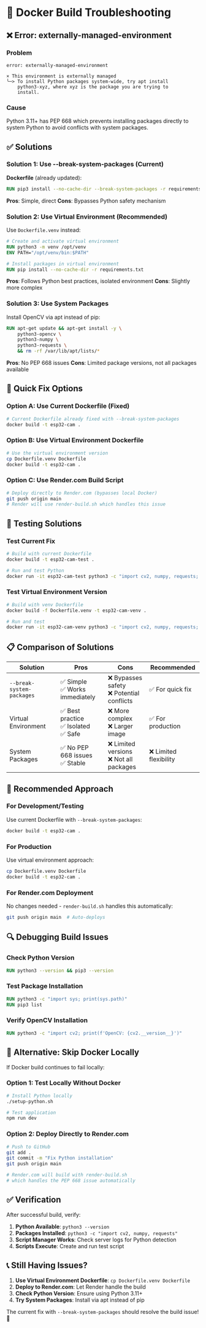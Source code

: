 # 🐳 Docker Build Troubleshooting

## ❌ Error: externally-managed-environment

### **Problem**
```
error: externally-managed-environment

× This environment is externally managed
╰─> To install Python packages system-wide, try apt install
    python3-xyz, where xyz is the package you are trying to
    install.
```

### **Cause**
Python 3.11+ has PEP 668 which prevents installing packages directly to system Python to avoid conflicts with system packages.

## ✅ Solutions

### **Solution 1: Use --break-system-packages (Current)**

**Dockerfile** (already updated):
```dockerfile
RUN pip3 install --no-cache-dir --break-system-packages -r requirements.txt
```

**Pros**: Simple, direct
**Cons**: Bypasses Python safety mechanism

### **Solution 2: Use Virtual Environment (Recommended)**

Use `Dockerfile.venv` instead:
```dockerfile
# Create and activate virtual environment
RUN python3 -m venv /opt/venv
ENV PATH="/opt/venv/bin:$PATH"

# Install packages in virtual environment
RUN pip install --no-cache-dir -r requirements.txt
```

**Pros**: Follows Python best practices, isolated environment
**Cons**: Slightly more complex

### **Solution 3: Use System Packages**

Install OpenCV via apt instead of pip:
```dockerfile
RUN apt-get update && apt-get install -y \
    python3-opencv \
    python3-numpy \
    python3-requests \
    && rm -rf /var/lib/apt/lists/*
```

**Pros**: No PEP 668 issues
**Cons**: Limited package versions, not all packages available

## 🚀 Quick Fix Options

### **Option A: Use Current Dockerfile (Fixed)**
```bash
# Current Dockerfile already fixed with --break-system-packages
docker build -t esp32-cam .
```

### **Option B: Use Virtual Environment Dockerfile**
```bash
# Use the virtual environment version
cp Dockerfile.venv Dockerfile
docker build -t esp32-cam .
```

### **Option C: Use Render.com Build Script**
```bash
# Deploy directly to Render.com (bypasses local Docker)
git push origin main
# Render will use render-build.sh which handles this issue
```

## 🔧 Testing Solutions

### **Test Current Fix**
```bash
# Build with current Dockerfile
docker build -t esp32-cam-test .

# Run and test Python
docker run -it esp32-cam-test python3 -c "import cv2, numpy, requests; print('Success!')"
```

### **Test Virtual Environment Version**
```bash
# Build with venv Dockerfile
docker build -f Dockerfile.venv -t esp32-cam-venv .

# Run and test
docker run -it esp32-cam-venv python3 -c "import cv2, numpy, requests; print('Success!')"
```

## 📋 Comparison of Solutions

| Solution | Pros | Cons | Recommended |
|----------|------|------|-------------|
| `--break-system-packages` | ✅ Simple<br>✅ Works immediately | ❌ Bypasses safety<br>❌ Potential conflicts | ✅ For quick fix |
| Virtual Environment | ✅ Best practice<br>✅ Isolated<br>✅ Safe | ❌ More complex<br>❌ Larger image | ✅ For production |
| System Packages | ✅ No PEP 668 issues<br>✅ Stable | ❌ Limited versions<br>❌ Not all packages | ❌ Limited flexibility |

## 🎯 Recommended Approach

### **For Development/Testing**
Use current Dockerfile with `--break-system-packages`:
```bash
docker build -t esp32-cam .
```

### **For Production**
Use virtual environment approach:
```bash
cp Dockerfile.venv Dockerfile
docker build -t esp32-cam .
```

### **For Render.com Deployment**
No changes needed - `render-build.sh` handles this automatically:
```bash
git push origin main  # Auto-deploys
```

## 🔍 Debugging Build Issues

### **Check Python Version**
```dockerfile
RUN python3 --version && pip3 --version
```

### **Test Package Installation**
```dockerfile
RUN python3 -c "import sys; print(sys.path)"
RUN pip3 list
```

### **Verify OpenCV Installation**
```dockerfile
RUN python3 -c "import cv2; print(f'OpenCV: {cv2.__version__}')"
```

## 🚀 Alternative: Skip Docker Locally

If Docker build continues to fail locally:

### **Option 1: Test Locally Without Docker**
```bash
# Install Python locally
./setup-python.sh

# Test application
npm run dev
```

### **Option 2: Deploy Directly to Render.com**
```bash
# Push to GitHub
git add .
git commit -m "Fix Python installation"
git push origin main

# Render.com will build with render-build.sh
# which handles the PEP 668 issue automatically
```

## ✅ Verification

After successful build, verify:

1. **Python Available**: `python3 --version`
2. **Packages Installed**: `python3 -c "import cv2, numpy, requests"`
3. **Script Manager Works**: Check server logs for Python detection
4. **Scripts Execute**: Create and run test script

## 📞 Still Having Issues?

1. **Use Virtual Environment Dockerfile**: `cp Dockerfile.venv Dockerfile`
2. **Deploy to Render.com**: Let Render handle the build
3. **Check Python Version**: Ensure using Python 3.11+
4. **Try System Packages**: Install via apt instead of pip

The current fix with `--break-system-packages` should resolve the build issue! 🎉
